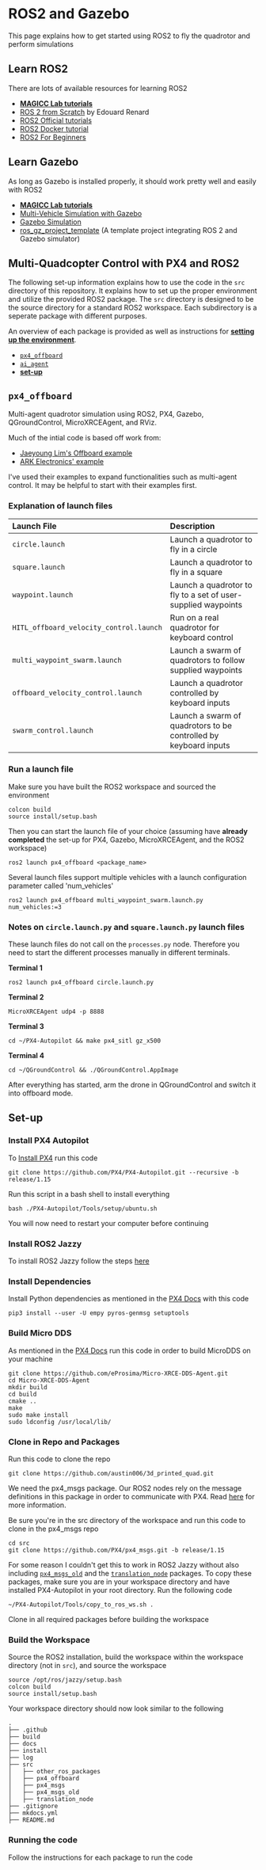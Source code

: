 # ROS2 and Gazebo

This page explains how to get started using ROS2 to fly the quadrotor and perform simulations

## Learn ROS2

There are lots of available resources for learning ROS2

- [**MAGICC Lab tutorials**](https://byu-magicc.github.io/wiki/ros2_tutorials/intro/)
- [ROS 2 from Scratch](https://learning.oreilly.com/library/view/ros-2-from/9781835881408/) by Edouard Renard
- [ROS2 Official tutorials](https://docs.ros.org/en/jazzy/Tutorials.html)
- [ROS2 Docker tutorial](https://docs.ros.org/en/jazzy/How-To-Guides/Setup-ROS-2-with-VSCode-and-Docker-Container.html)
- [ROS2 For Beginners](https://learning.oreilly.com/videos/ros2-for-beginners/10000DIVC2022146/)

## Learn Gazebo

As long as Gazebo is installed properly, it should work pretty well and easily with ROS2

- [**MAGICC Lab tutorials**](https://byu-magicc.github.io/wiki/gazebo_tutorials/overview/)
- [Multi-Vehicle Simulation with Gazebo](https://docs.px4.io/main/en/sim_gazebo_gz/multi_vehicle_simulation.html)
- [Gazebo Simulation](https://docs.px4.io/main/en/sim_gazebo_gz/#adding-new-worlds-and-models)
- [ros_gz_project_template](https://github.com/gazebosim/ros_gz_project_template) (A template project integrating ROS 2 and Gazebo simulator)

## Multi-Quadcopter Control with PX4 and ROS2

The following set-up information explains how to use the code in the `src` directory of this repository. It explains how to set up the proper environment and utilize the provided ROS2 package. The `src` directory is designed to be the source directory for a standard ROS2 workspace. Each subdirectory is a seperate package with different purposes. 

An overview of each package is provided as well as instructions for [**setting up the environment**](#set-up).

* [`px4_offboard`](#px4_offboard)
* [`ai_agent`](./langgraph.md#ai_agent)
* [**set-up**](#set-up)

## `px4_offboard`

Multi-agent quadrotor simulation using ROS2, PX4, Gazebo, QGroundControl, MicroXRCEAgent, and RViz.

Much of the intial code is based off work from: 

- [Jaeyoung Lim's Offboard example](https://github.com/Jaeyoung-Lim/px4-offboard)
- [ARK Electronics' example](https://github.com/ARK-Electronics/ROS2_PX4_Offboard_Example)

I've used their examples to expand functionalities such as multi-agent control. It may be helpful to start with their examples first.

### Explanation of launch files

| Launch File | Description |
| :--- | :--- |
| `circle.launch` | Launch a quadrotor to fly in a circle |
| `square.launch` | Launch a quadrotor to fly in a square |
| `waypoint.launch` | Launch a quadrotor to fly to a set of user-supplied waypoints |
| `HITL_offboard_velocity_control.launch` | Run on a real quadrotor for keyboard control |
| `multi_waypoint_swarm.launch` | Launch a swarm of quadrotors to follow supplied waypoints |
| `offboard_velocity_control.launch` | Launch a quadrotor controlled by keyboard inputs |
| `swarm_control.launch` | Launch a swarm of quadrotors to be controlled by keyboard inputs |

### Run a launch file

Make sure you have built the ROS2 workspace and sourced the environment

```
colcon build
source install/setup.bash
```

Then you can start the launch file of your choice (assuming have **already completed** the set-up for PX4, Gazebo, MicroXRCEAgent, and the ROS2 workspace)

```
ros2 launch px4_offboard <package_name>
```

Several launch files support multiple vehicles with a launch configuration parameter called 'num_vehicles'

```
ros2 launch px4_offboard multi_waypoint_swarm.launch.py num_vehicles:=3
```

### Notes on `circle.launch.py` and `square.launch.py` launch files

These launch files do not call on the `processes.py` node. Therefore you need to start the different processes manually in different terminals.

**Terminal 1**
```
ros2 launch px4_offboard circle.launch.py
```
**Terminal 2**
```
MicroXRCEAgent udp4 -p 8888
```
**Terminal 3**
```
cd ~/PX4-Autopilot && make px4_sitl gz_x500
```
**Terminal 4**
```
cd ~/QGroundControl && ./QGroundControl.AppImage
```

After everything has started, arm the drone in QGroundControl and switch it into offboard mode.

## Set-up

### Install PX4 Autopilot
To [Install PX4](https://docs.px4.io/main/en/dev_setup/dev_env_linux_ubuntu.html#simulation-and-nuttx-pixhawk-targets) run this code 
```
git clone https://github.com/PX4/PX4-Autopilot.git --recursive -b release/1.15
```

Run this script in a bash shell to install everything

```
bash ./PX4-Autopilot/Tools/setup/ubuntu.sh
```

You will now need to restart your computer before continuing

### Install ROS2 Jazzy
To install ROS2 Jazzy follow the steps [here](https://docs.ros.org/en/jazzy/Installation/Ubuntu-Install-Debians.html)

### Install Dependencies

Install Python dependencies as mentioned in the [PX4 Docs](https://docs.px4.io/main/en/ros/ros2_comm.html#install-ros-2) with this code

```
pip3 install --user -U empy pyros-genmsg setuptools
```

### Build Micro DDS
As mentioned in the [PX4 Docs](https://docs.px4.io/main/en/ros/ros2_comm.html#setup-micro-xrce-dds-agent-client) run this code in order to build MicroDDS on your machine

```
git clone https://github.com/eProsima/Micro-XRCE-DDS-Agent.git
cd Micro-XRCE-DDS-Agent
mkdir build
cd build
cmake ..
make
sudo make install
sudo ldconfig /usr/local/lib/
```

### Clone in Repo and Packages
Run this code to clone the repo

```
git clone https://github.com/austin006/3d_printed_quad.git
```

We need the px4_msgs package. Our ROS2 nodes rely on the message definitions in this package in order to communicate with PX4. Read [here](https://docs.px4.io/main/en/ros/ros2_comm.html#overview:~:text=ROS%202%20applications,different%20PX4%20releases) for more information.

Be sure you're in the src directory of the workspace and run this code to clone in the px4_msgs repo

```
cd src
git clone https://github.com/PX4/px4_msgs.git -b release/1.15
```

For some reason I couldn't get this to work in ROS2 Jazzy without also including [`px4_msgs_old`](https://docs.px4.io/main/en/middleware/uorb.html#message-versioning) and the [`translation_node`](https://docs.px4.io/main/en/ros2/px4_ros2_msg_translation_node.html) packages. To copy these packages, make sure you are in your workspace directory and have installed PX4-Autopilot in your root directory. Run the following code

```
~/PX4-Autopilot/Tools/copy_to_ros_ws.sh .
```

Clone in all required packages before building the workspace

### Build the Workspace

Source the ROS2 installation, build the workspace within the workspace directory (not in `src`), and source the workspace

```
source /opt/ros/jazzy/setup.bash
colcon build
source install/setup.bash
```

Your workspace directory should now look similar to the following

```
.
├── .github
├── build
├── docs
├── install
├── log
├── src
│   ├── other_ros_packages
│   ├── px4_offboard
│   ├── px4_msgs
│   ├── px4_msgs_old
│   ├── translation_node
├── .gitignore
├── mkdocs.yml
├── README.md
```

### Running the code

Follow the instructions for each package to run the code